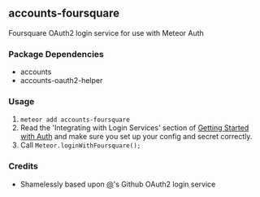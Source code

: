 ## accounts-foursquare

Foursquare OAuth2 login service for use with Meteor Auth

### Package Dependencies

* accounts
* accounts-oauth2-helper

### Usage

1. `meteor add accounts-foursquare`
2. Read the 'Integrating with Login Services' section of [Getting Started with Auth](https://github.com/meteor/meteor/wiki/Getting-started-with-Auth) and make sure you set up your config and secret correctly.
3. Call `Meteor.loginWithFoursquare();`

### Credits

* Shamelessly based upon
[@](https://github.com/Jabbslad)'s Github OAuth2 login service
